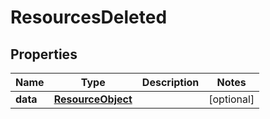
# ResourcesDeleted

## Properties
Name | Type | Description | Notes
------------ | ------------- | ------------- | -------------
**data** | [**ResourceObject**](ResourceObject.md) |  |  [optional]




